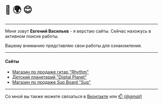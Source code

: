 # 👋 🌍 😊
---
Меня зовут __Евгений Васильев__ - я верстаю сайты. 
Сейчас нахожусь в активном поиске работы.

Вашему вниманию представляю свои работы для ознакомления. 

--- 
#### Сайты 
* [Магазин по продаже гитар "Rhythm"](https://mahinator96.github.io/GUITAR-WEBSITE/)
* [Детский планетарий "Digital Planet"](https://mahinator96.github.io/GUITAR-WEBSITE/)
* [Магазин по продаже Sup Board "Sup"](https://mahinator96.github.io/sup/)

---
Со мной вы также можете связаться в [Вконтакте](https://vk.com/id460284285) или <a href="mailto:sta2na4alo@gmail.com">📫 _(@gmail)_</a>
